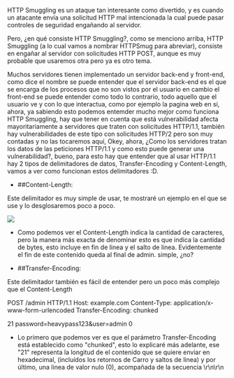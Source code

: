 HTTP Smuggling es un ataque tan interesante como divertido, y es cuando un atacante envía una solicitud HTTP mal intencionada la cual puede pasar controles de seguridad engañando al servidor.

Pero, ¿en qué consiste HTTP Smuggling?, como se menciono arriba, HTTP Smuggling (a lo cual vamos a nombrar HTTPSmug para abreviar), consiste en engañar al servidor con solicitudes HTTP POST, aunque es muy probable que usaremos otra pero ya es otro tema.

Muchos servidores tienen implementado un servidor back-end y front-end, como dice el nombre se puede entender que el servidor back-end es el que se encarga de los procesos que no son vistos por el usuario en cambio el front-end se puede entender como todo lo contrario, todo aquello que el usuario  ve y con lo que interactua, como por ejemplo la pagina web en si, ahora, ya sabiendo esto podemos entemder mucho mejor como funciona HTTP Smuggling, hay que tener en cuenta que está vulnerabilidad afecta mayoritariamente a servidores que traten con solicitudes HTTP/1.1, también hay vulnerabilidades de este tipo con solicitudes HTTP/2 pero son muy contadas y no las tocaremos aquí, Okey, ahora, ¿Como los servidores tratan los datos de las peticiones HTTP/1.1 y como esto puede generar una vulnerabilidad?, bueno, para esto hay que entender que al usar HTTP/1.1 hay 2 tipos de delimitadores de datos, Transfer-Encoding y Content-Length, vamos a ver como funcionan estos delimitadores :D.

- ##Content-Length:

Este delimitador es muy simple de usar, te mostraré un ejemplo en el que se use y lo desglosaremos poco a poco.

<img src="/Mi_camino/Z - Imagenes/HTTPS1.png" />

- Como podemos ver el Content-Length indica la cantidad de caracteres, pero la manera más exacta de denominar esto es que indica la cantidad de bytes, esto incluye en fin de linea y el salto de linea. Evidentemente el fin de este contenido queda  al final de admin. simple, ¿no?

- ##Transfer-Encoding:

Este delimitador también es fácil de entender pero un poco más complejo que el Content-Length

POST /admin HTTP/1.1
Host: example.com
Content-Type: application/x-www-form-urlencoded
Transfer-Encoding: chunked

21
password=heavypass123&user=admin
0

- Lo primero que podemos ver es que el parámetro Transfer-Encoding está establecido como "chunked", esto lo explicaré más adelante, ese "21" representa la longitud de el contenido que se quiere enviar en  hexadecimal, (incluídos los retornos de Carro y saltos de linea) y por último, una linea de valor nulo (0), acompañada de la secuencia \r\n\r\n 






